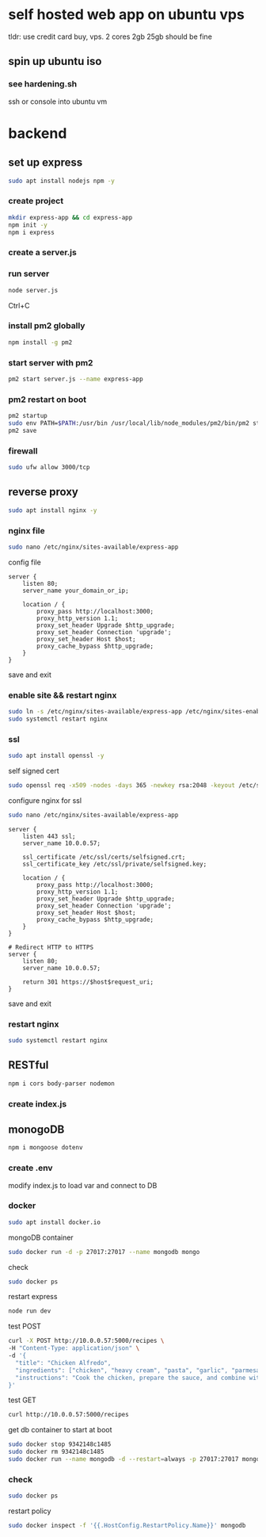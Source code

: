 # self hosted web app on ubuntu vps

tldr: use credit card buy, vps. 2 cores 2gb 25gb should be fine

## spin up ubuntu iso

### see hardening.sh

ssh or console into ubuntu vm

# backend

## set up express

```bash
sudo apt install nodejs npm -y
```

### create project

```bash
mkdir express-app && cd express-app
npm init -y
npm i express
```

### create a server.js

### run server

```bash
node server.js
```

Ctrl+C

### install pm2 globally

```bash
npm install -g pm2
```

### start server with pm2

```bash
pm2 start server.js --name express-app
```

### pm2 restart on boot

```bash
pm2 startup
sudo env PATH=$PATH:/usr/bin /usr/local/lib/node_modules/pm2/bin/pm2 startup systemd -u admin --hp /home/admin
pm2 save
```

### firewall

```bash
sudo ufw allow 3000/tcp
```

## reverse proxy

```bash
sudo apt install nginx -y
```

### nginx file

```bash
sudo nano /etc/nginx/sites-available/express-app
```

config file

```nginx
server {
    listen 80;
    server_name your_domain_or_ip;

    location / {
        proxy_pass http://localhost:3000;
        proxy_http_version 1.1;
        proxy_set_header Upgrade $http_upgrade;
        proxy_set_header Connection 'upgrade';
        proxy_set_header Host $host;
        proxy_cache_bypass $http_upgrade;
    }
}
```

save and exit

### enable site && restart nginx

```bash
sudo ln -s /etc/nginx/sites-available/express-app /etc/nginx/sites-enable
sudo systemctl restart nginx
```

### ssl

```bash
sudo apt install openssl -y
```

self signed cert

```bash
sudo openssl req -x509 -nodes -days 365 -newkey rsa:2048 -keyout /etc/ssl/private/selfsigned.key -out /etc/ssl/certs/selfsigned.crt
```

configure nginx for ssl

```bash
sudo nano /etc/nginx/sites-available/express-app
```

```nginx
server {
    listen 443 ssl;
    server_name 10.0.0.57;

    ssl_certificate /etc/ssl/certs/selfsigned.crt;
    ssl_certificate_key /etc/ssl/private/selfsigned.key;

    location / {
        proxy_pass http://localhost:3000;
        proxy_http_version 1.1;
        proxy_set_header Upgrade $http_upgrade;
        proxy_set_header Connection 'upgrade';
        proxy_set_header Host $host;
        proxy_cache_bypass $http_upgrade;
    }
}

# Redirect HTTP to HTTPS
server {
    listen 80;
    server_name 10.0.0.57;

    return 301 https://$host$request_uri;
}
```

save and exit

### restart nginx

```bash
sudo systemctl restart nginx
```

## RESTful

```bash
npm i cors body-parser nodemon
```

### create index.js

## monogoDB

```bash
npm i mongoose dotenv
```

### create .env

modify index.js to load var and connect to DB

### docker

```bash
sudo apt install docker.io
```

mongoDB container

```bash
sudo docker run -d -p 27017:27017 --name mongodb mongo
```

check

```bash
sudo docker ps
```

restart express

```bash
node run dev
```

test POST

```bash
curl -X POST http://10.0.0.57:5000/recipes \
-H "Content-Type: application/json" \
-d '{
  "title": "Chicken Alfredo",
  "ingredients": ["chicken", "heavy cream", "pasta", "garlic", "parmesan"],
  "instructions": "Cook the chicken, prepare the sauce, and combine with pasta."
}'
```

test GET

```bash
curl http://10.0.0.57:5000/recipes
```

get db container to start at boot

```bash
sudo docker stop 9342148c1485
sudo docker rm 9342148c1485
sudo docker run --name mongodb -d --restart=always -p 27017:27017 mongo
```

### check

```bash
sudo docker ps
```

restart policy

```bash
sudo docker inspect -f '{{.HostConfig.RestartPolicy.Name}}' mongodb
```

